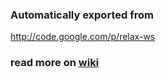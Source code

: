 ### Automatically exported from 
http://code.google.com/p/relax-ws
### read more on [wiki](../../wiki)
